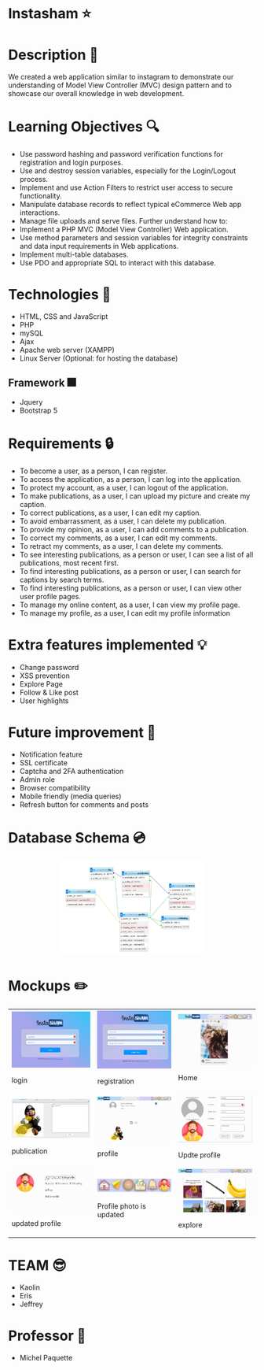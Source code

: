 # Instasham :star:

# Description :notebook:
We created a web application similar to instagram to demonstrate our understanding of Model View Controller (MVC) design pattern and to showcase our overall knowledge in web development.

# Learning Objectives :mag:
- Use password hashing and password verification functions for registration and login purposes.
- Use and destroy session variables, especially for the Login/Logout process.
- Implement and use Action Filters to restrict user access to secure functionality.
- Manipulate database records to reflect typical eCommerce Web app interactions.
- Manage file uploads and serve files.
Further understand how to:
- Implement a PHP MVC (Model View Controller) Web application.
- Use method parameters and session variables for integrity constraints and data input requirements in Web 
applications.
- Implement multi-table databases.
- Use PDO and appropriate SQL to interact with this database.

# Technologies :crystal_ball:
- HTML, CSS and JavaScript
- PHP
- mySQL
- Ajax
- Apache web server (XAMPP)
- Linux Server (Optional: for hosting the database)
## Framework :fireworks:
- Jquery
- Bootstrap 5

# Requirements :lock:
- To become a user, as a person, I can register.
- To access the application, as a person, I can log into the application.
- To protect my account, as a user, I can logout of the application.
- To make publications, as a user, I can upload my picture and create my caption.
- To correct publications, as a user, I can edit my caption.
- To avoid embarrassment, as a user, I can delete my publication.
- To provide my opinion, as a user, I can add comments to a publication.
- To correct my comments, as a user, I can edit my comments.
- To retract my comments, as a user, I can delete my comments.
- To see interesting publications, as a person or user, I can see a list of all publications, most recent first.
- To find interesting publications, as a person or user, I can search for captions by search terms.
- To find interesting publications, as a person or user, I can view other user profile pages.
- To manage my online content, as a user, I can view my profile page.
- To manage my profile, as a user, I can edit my profile information

# Extra features implemented :bulb:
- Change password
- XSS prevention
- Explore Page
- Follow & Like post
- User highlights
  
# Future improvement :hammer:
- Notification feature
- SSL certificate
- Captcha and 2FA authentication
- Admin role
- Browser compatibility
- Mobile friendly (media queries)
- Refresh button for comments and posts

# Database Schema  :cd:
<p align="center">
<img  src="images\mockups\db_schema.JPG" alt="database schema" width="300">
</p>

# Mockups :pencil2:
<table>
<!-- first row -->
<tr>
<td><img src="images\mockups\login.JPG" alt="login page" width="250"><p>login</p</td>
<td><img src="images\mockups\registration.JPG" alt="registration page" width="228"><p>registration</p</td>
<td><img src="images\mockups\home.JPG" alt="home page" width="255"><p>Home</p</td>
<!-- 2nd row -->
</tr>
<td><img src="images\mockups\publish.JPG" alt="publication page" width="250"><p>publication</p</td>
<td><img src="images\mockups\profile.JPG" alt="profile page" width="228"><p>profile</p</td>
<td><img src="images\mockups\edit.JPG" alt="edit page" width="255"><p>Updte profile</p</td>
</tr>
<!-- 3rd row -->
</tr>
<td><img src="images\mockups\edited.JPG" alt="edited page" width="250"><p>updated profile</p</td>
<td><img src="images\mockups\navigation-bar.JPG" alt="navigation-bar" width="228"><p>Profile photo is updated</p</td>
<td><img src="images\mockups\explore.JPG" alt="explore page" width="255"><p>explore</p</td>
</tr>
</table>


# TEAM :sunglasses:
- Kaolin
- Eris
- Jeffrey

# Professor :cop:
- Michel Paquette